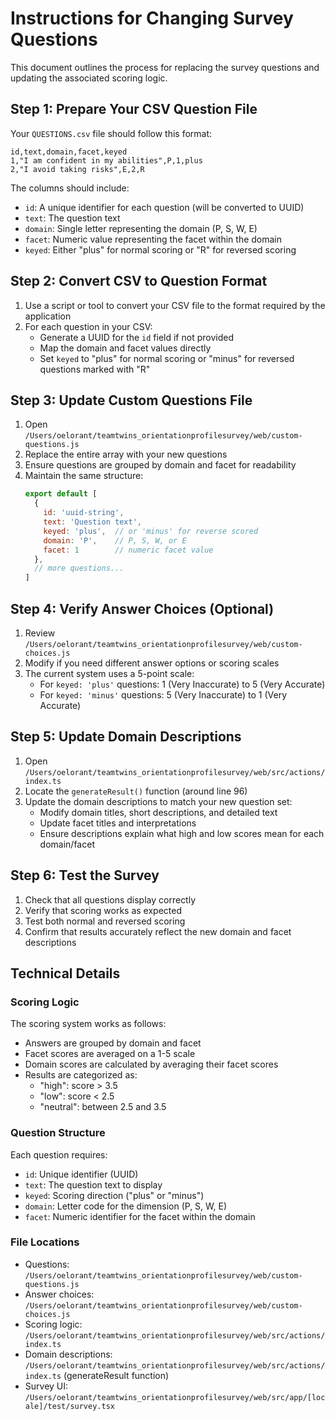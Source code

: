 # Instructions for Changing Survey Questions

This document outlines the process for replacing the survey questions and updating the associated scoring logic.

## Step 1: Prepare Your CSV Question File

Your `QUESTIONS.csv` file should follow this format:
```
id,text,domain,facet,keyed
1,"I am confident in my abilities",P,1,plus
2,"I avoid taking risks",E,2,R
```

The columns should include:
- `id`: A unique identifier for each question (will be converted to UUID)
- `text`: The question text
- `domain`: Single letter representing the domain (P, S, W, E)
- `facet`: Numeric value representing the facet within the domain
- `keyed`: Either "plus" for normal scoring or "R" for reversed scoring

## Step 2: Convert CSV to Question Format

1. Use a script or tool to convert your CSV file to the format required by the application
2. For each question in your CSV:
   - Generate a UUID for the `id` field if not provided
   - Map the domain and facet values directly
   - Set `keyed` to "plus" for normal scoring or "minus" for reversed questions marked with "R"

## Step 3: Update Custom Questions File

1. Open `/Users/oelorant/teamtwins_orientationprofilesurvey/web/custom-questions.js`
2. Replace the entire array with your new questions
3. Ensure questions are grouped by domain and facet for readability
4. Maintain the same structure:
   ```javascript
   export default [
     {
       id: 'uuid-string',
       text: 'Question text',
       keyed: 'plus',  // or 'minus' for reverse scored
       domain: 'P',    // P, S, W, or E
       facet: 1        // numeric facet value
     },
     // more questions...
   ]
   ```

## Step 4: Verify Answer Choices (Optional)

1. Review `/Users/oelorant/teamtwins_orientationprofilesurvey/web/custom-choices.js`
2. Modify if you need different answer options or scoring scales
3. The current system uses a 5-point scale:
   - For `keyed: 'plus'` questions: 1 (Very Inaccurate) to 5 (Very Accurate)
   - For `keyed: 'minus'` questions: 5 (Very Inaccurate) to 1 (Very Accurate)

## Step 5: Update Domain Descriptions

1. Open `/Users/oelorant/teamtwins_orientationprofilesurvey/web/src/actions/index.ts`
2. Locate the `generateResult()` function (around line 96)
3. Update the domain descriptions to match your new question set:
   - Modify domain titles, short descriptions, and detailed text
   - Update facet titles and interpretations
   - Ensure descriptions explain what high and low scores mean for each domain/facet

## Step 6: Test the Survey

1. Check that all questions display correctly
2. Verify that scoring works as expected
3. Test both normal and reversed scoring
4. Confirm that results accurately reflect the new domain and facet descriptions

## Technical Details

### Scoring Logic

The scoring system works as follows:
- Answers are grouped by domain and facet
- Facet scores are averaged on a 1-5 scale
- Domain scores are calculated by averaging their facet scores
- Results are categorized as:
  - "high": score > 3.5
  - "low": score < 2.5
  - "neutral": between 2.5 and 3.5

### Question Structure

Each question requires:
- `id`: Unique identifier (UUID)
- `text`: The question text to display
- `keyed`: Scoring direction ("plus" or "minus")
- `domain`: Letter code for the dimension (P, S, W, E)
- `facet`: Numeric identifier for the facet within the domain

### File Locations

- Questions: `/Users/oelorant/teamtwins_orientationprofilesurvey/web/custom-questions.js`
- Answer choices: `/Users/oelorant/teamtwins_orientationprofilesurvey/web/custom-choices.js`
- Scoring logic: `/Users/oelorant/teamtwins_orientationprofilesurvey/web/src/actions/index.ts`
- Domain descriptions: `/Users/oelorant/teamtwins_orientationprofilesurvey/web/src/actions/index.ts` (generateResult function)
- Survey UI: `/Users/oelorant/teamtwins_orientationprofilesurvey/web/src/app/[locale]/test/survey.tsx`